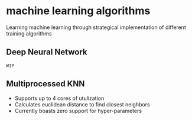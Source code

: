 # machine learning algorithms 
Learning machine learning through strategical implementation of different training algorithms 

##  Deep Neural Network
	WIP

## Multiprocessed KNN 
   * Supports up to 4 cores of utulization 
   * Calculates euclidean distance to find closest neighbors 
   * Currently boasts zero support for hyper-parameters 
